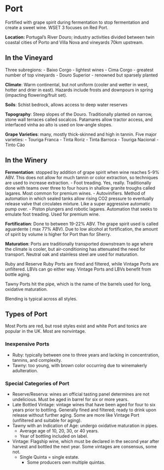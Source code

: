 # Port

Fortified with grape spirit during fermentation to stop fermentation and create a sweet wine. WSET 3 focuses on Red Port.

**Location:** Portugal’s River Douro; industry activities divided between twin coastal cities of Porto and Villa Nova and vineyards 70km upstream.

## In the Vineyard

Three subregions:
	- Baixo Corgo - lightest wines
	- Cima Corgo - greatest number of top vineyards
	- Douro Superior - renowned but sparsely planted

**Climate**: Warm continental, but not uniform (cooler and wetter in west, hotter and drier in east). Hazards include frosts and downpours in spring (impacting flowering/fruit set).

**Soils**: Schist bedrock, allows access to deep water reserves

**Topography**: Steep slopes of the Douro. Traditionally planted on narrow, stone wall terraces called socalcos. Patamares allow tractor access, and interfaced vinha ao alto is used on low-angle slopes.

**Grape Varieties**: many, mostly thick-skinned and high in tannin. Five major varieties:
	- Touriga Franca
	- Tinta Roriz
	- Tinta Barroca
	- Touriga Nacional
	- Tinto Cão

## In the Winery

**Fermentation**: stopped by addition of grape spirit when wine reaches 5-9% ABV. This does not allow for much tannin or color extraction, so techniques are used to increase extraction.
	- Foot treading. Yes, really. Traditionally done with teams over three to four hours in shallow granite troughs called lagares. Most common for premium wines.
	- Autovinifiers. Method of automation in which sealed tanks allow rising CO2 pressure to eventually release valve that circulates mixture. Like a super aggressive automatic pump over.
	- Piston plungers and robotic lagares. Automation that seeks to emulate foot treading. Used for premium wine.

**Fortification**: Done to between 19-22% ABV. The grape spirit used is called aguardente ( max 77% ABV). Due to low alcohol at fortification, the amount of spirit by volume is higher for Port than for Sherry.

**Maturation**: Ports are traditionally transported downstream to age where the climate is cooler, but air-conditioning has attenuated the need for transport. Neutral oak and stainless steel are used for maturation. 

Ruby and Reserve Ruby Ports are fined and filtered, while Vintage Ports are unfiltered. LBVs can go either way. Vintage Ports and LBVs benefit from bottle aging. 

Tawny Ports hit the pipe, which is the name of the barrels used for long, oxidative maturation. 

Blending is typical across all styles.

## Types of Port

Most Ports are red, but rosé styles exist and white Port and tonics are popular in the UK. Most are nonvintage.

### Inexpensive Ports

- Ruby: typically between one to three years and lacking in concentration, tannins, and complexity.
- Tawny: too young, with brown color occurring due to winemakerly adulteration.

### Special Categories of Port

- Reserve/Reserva: wines an official tasting panel determines are not undelicious. Must be aged in barrel for six or more years.
- Late Bottled Vintage: vintage wines that have been aged for four to six years prior to bottling. Generally fined and filtered; ready to drink upon release without further aging. Some are more like Vintage Port (unfiltered and suitable for aging).
- Tawny with an Indication of Age: undergo oxidative maturation in pipes.
	- Average age of 10, 20, 30, or 40 years.
	- Year of bottling included on label.
- Vintage: Flagship wine, which must be declared in the second year after harvest and bottled the next year. Some vintages are consensus, some not.
	- Single Quinta = single estate.
		- Some producers own multiple quintas.